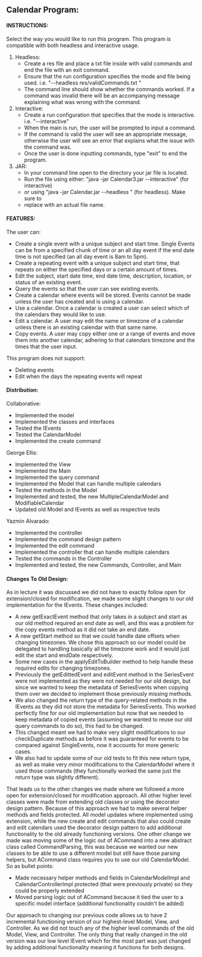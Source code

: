 ## Calendar Program:

#### INSTRUCTIONS:
Select the way you would like to run this program. This program is compatible with both 
headless and interactive usage.
   1) Headless: 
      *  Create a res file and place a txt file inside with valid commands and end the file with an
   exit command.  
      * Ensure that the run configuration specifies the mode and file being used. 
   i.e. "--headless res/validCommands.txt "
      * The command line should show whether the commands worked.  If a command was invalid there 
   will be an accompanying message explaining what was wrong with the command. 
   2) Interactive: 
      * Create a run configuration that specifies that the mode is interactive. 
      i.e. "--interactive"
      * When the main is run, the user will be prompted to input a command.  
      * If the command is valid the user will see an appropriate message, otherwise the user will
   see an error that explains what the issue with the command was.  
      * Once the user is done inputting commands, type "exit" to end the program.
   3) JAR:
      * In your command line open to the directory your jar file is located.
      * Run the file using either: "java -jar Calendar3.jar --interactive" (for interactive)
      * or using "java -jar Calendar.jar --headless <filename>" (for headless). Make sure to
      * replace <filename> with an actual file name.

#### FEATURES: 
The user can:
* Create a single event with a unique subject and start time.  Single Events can be from a 
specified chunk of time or an all day event if the end date time is not specified (an all day event 
is 8am to 5pm).
* Create a repeating event with a unique subject and start time, that repeats on either the 
specified days or a certain amount of times. 
* Edit the subject, start date time, end date time, description, location, or status of an existing
event.
* Query the events so that the user can see existing events.
* Create a calendar where events will be stored.  Events cannot be made unless the user has created 
and is using a calendar. 
* Use a calendar.  Once a calendar is created a user can select which of the calendars they would 
like to use.
* Edit a calendar.  A user may edit the name or timezone of a calendar unless there is an existing 
calendar with that same name.
* Copy events.  A user may copy either one or a range of events and move them into another calendar,
adhering to that calendars timezone and the times that the user input. 

This program does not support:
* Deleting events 
* Edit when the days the repeating events will repeat

#### Distribution: 

Collaborative: 
* Implemented the model
* Implemented the classes and interfaces 
* Tested the IEvents
* Tested the CalendarModel
* Implemented the create command

George Ellis:
* Implemented the View
* Implemented the Main
* Implemented the query command
* Implemented the Model that can handle multiple calendars
* Tested the methods in the Model
* Implemented and tested, the new MultipleCalendarModel and ModifiableCalendar
* Updated old Model and IEvents as well as respective tests


Yazmin Alvarado: 
* Implemented the controller
* Implemented the command design pattern 
* Implemented the edit command 
* Implemented the controller that can handle multiple calendars
* Tested the commands in the Controller
* Implemented and tested, the new Commands, Controller, and Main

#### Changes To Old Design: 

As in lecture it was discussed we did not have to exactly follow open for extension/closed for 
modification, we made some slight changes to our old implementation for the IEvents. These changes
included: 

- A new getExactEvent method that only takes in a subject and start as our old 
method required an end date as well, and this was a problem for the copy events method as it
did not take an end date. 
- A new getStart method so that we could handle date offsets when
changing timezones. We chose this approach so our model could be delegated to handling basically
all the timezone work and it would just edit the start and endDate respectively. 
- Some new cases in the applyEditToBuilder method to help handle these required edits for changing 
timezones. 
- Previously the getEdittedEvent and editEvent method in the SeriesEvent were not implemented as 
they were not needed for our old design, but since we wanted to keep the metadata of SeriesEvents
when copying them over we decided to implement those previously missing methods. 
- We also changed the return type of the query-related methods in the IEvents as they did not store 
the metadata for SeriesEvents. This worked perfectly fine for our old implementation but now that we 
needed to keep metadata of copied events (assuming we wanted to reuse our old query commands to do 
so), this had to be changed. 
- This changed meant we had to make very slight modifications to our checkDuplicate methods as 
before it was guaranteed for events to be compared against SingleEvents, now it accounts for more 
generic cases. 
- We also had to update some of our old tests to fit this new return type, as well as make very 
minor modifications to the CalendarModel where it used those commands (they functionally worked the 
same just the return type was slightly different).

That leads us to the other changes we made where we followed a more open for extension/closed for
modification approach. All other higher level classes were made from extending old classes or using
the decorator design pattern. Because of this approach we had to make several helper methods and 
fields protected. All model updates where implemented using extension, while the new create
and edit commands that also could create and edit calendars used the decorator design pattern to
add additional functionality to the old already functioning versions. One other change we made
was moving some of the logic out of ACommand into a new abstract class called CommandParsing,
this was because we wanted our new classes to be able to use a different model but still have those
parsing helpers, but ACommand class requires you to use our old CalendarModel. So as bullet points:

- Made necessary helper methods and fields in CalendarModelImpl and CalendarControllerImpl 
protected (that were previously private) so they could be properly extended
- Moved parsing logic out of ACommand because it tied the user to a specific model interface 
(additional functionality couldn't be added)

Our approach to changing our previous code allows us to have 2 incremental functioning version of 
our highest-level Model, View, and Controller. As we did not touch any of the higher level commands
of the old Model, View, and Controller. The only thing that really changed in the old version was
our low level IEvent which for the most part was just changed by adding additional functionality
meaning it functions for both designs.
